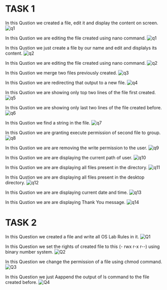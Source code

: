 # TASK 1
In this Qustion we created a file, edit it and display the content on screen.
![q1](OSLab3picsTask1/1.png)

In this Qustion we are editing the file created using nano command.
![q1](OSLab3picsTask1/1.2.png)

In this Qustion we just create a file by our name and edit and displalys its content.
![q2](OSLab3picsTask1/2.png)

In this Qustion we are editing the file created using nano command.
![q2](OSLab3picsTask1/2.2.png)

In this Qustion  we merge two files previously created.
![q3](OSLab3picsTask1/3-4.png)

In this Qustion we are redirecting that output to a new file.
![q4](OSLab3picsTask1/4.png)

In this Qustion we are showing only top two lines of the file first created.
![q5](OSLab3picsTask1/5.png)

In this Qustion we are showing only last two lines of the file created before.
![q6](OSLab3picsTask1/6.png)

In this Qustion we find a string in the file.
![q7](OSLab3picsTask1/7.png)

In this Qustion we are granting execute permission of second file to group.
![q8](OSLab3picsTask1/8.png)

In this Qustion we are are removing the write permission to the user.
![q9](OSLab3picsTask1/9.png)

In this Qustion we are are displaying the current path of user.
![q10](OSLab3picsTask1/10.png)

In this Qustion we are are displaying all files present in the directory.
![q11](OSLab3picsTask11/11.png)

In this Qustion we are are displaying all files present in the desktop directory.
![q12](OSLab3picsTask1/12.png)

In this Qustion we are are displaying current date and time.
![q13](OSLab3picsTask1/13.png)

In this Qustion we are are displaying Thank You message.
![q14](OSLab3picsTask1/14.png)

# TASK 2

In this Question we created a file and write all OS Lab Rules in it.
![Q1](OSLAB3/OSLAB3TASKS2pics/1.png)

In this Question we set the rights of created file to this (- rwx r-x r--) using binary number system.
![Q2](OSLAB3/OSLAB3TASKS2pics/2.png)

In this Question we change the permission of a file using chmod command.
![Q3](OSLAB3/OSLAB3TASKS2pics/3.png)

In this Question we just Aappend the output of ls command to the file created before.
![Q4](OSLAB3/OSLAB3TASKS2pics/5.png)